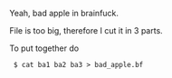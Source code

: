 Yeah, bad apple in brainfuck.

File is too big, therefore I cut it in 3 parts.

To put together do
```
 $ cat ba1 ba2 ba3 > bad_apple.bf
```
